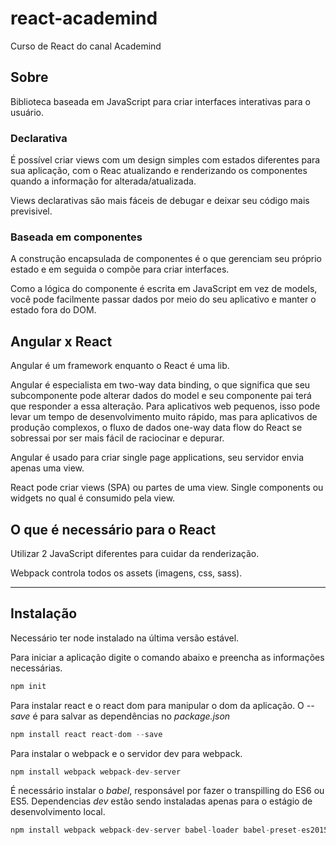# react-academind
Curso de React do canal Academind

## Sobre
Biblioteca baseada em JavaScript para criar interfaces interativas para o usuário.

### Declarativa
É possível criar views com um design simples com estados diferentes para sua aplicação, com o Reac atualizando e renderizando os componentes quando a informação for alterada/atualizada.

Views declarativas são mais fáceis de debugar e deixar seu código mais previsivel.

### Baseada em componentes 
A construção encapsulada de componentes é o que gerenciam seu próprio estado e em seguida o compõe para criar interfaces.

Como a lógica do componente é escrita em JavaScript em vez de models, você pode facilmente passar dados por meio do seu aplicativo e manter o estado fora do DOM.

## Angular x React
Angular é um framework enquanto o React é uma lib.

Angular é especialista em two-way data binding, o que significa que seu subcomponente pode alterar dados do model e seu componente pai terá que responder a essa alteração. Para aplicativos web pequenos, isso pode levar um tempo de desenvolvimento muito rápido, mas para aplicativos de produção complexos, o fluxo de dados one-way data flow do React se sobressai por ser mais fácil de raciocinar e depurar.

Angular é usado para criar single page applications, seu servidor envia apenas uma view.

React pode criar views (SPA) ou partes de uma view. Single components ou widgets no qual é consumido pela view.

## O que é necessário para o React
Utilizar 2 JavaScript diferentes para cuidar da renderização.

Webpack controla todos os assets (imagens, css, sass).

---

## Instalação
Necessário ter node instalado na última versão estável.

Para iniciar a aplicação digite o comando abaixo e preencha as informações necessárias.
```js
npm init
```

Para instalar react e o react dom para manipular o dom da aplicação. O *--save* é para salvar as dependências no *package.json*
```js
npm install react react-dom --save
```

Para instalar o webpack e o servidor dev para webpack.
```js
npm install webpack webpack-dev-server
```

É necessário instalar o *babel*, responsável por fazer o transpilling do ES6 ou ES5. Dependencias *dev* estão sendo instaladas apenas para o estágio de desenvolvimento local.
```js
npm install webpack webpack-dev-server babel-loader babel-preset-es2015 babel-preset-react babel-preset-stage-2 --save-dev
```
